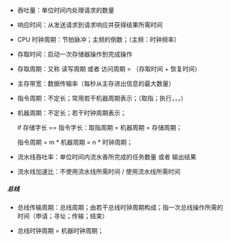 

- 吞吐量：单位时间内处理请求的数量
- 响应时间：从发送请求到请求响应并获得结果所需时间
- CPU 时钟周期：节拍脉冲；主频的倒数；（主频：时钟频率）



- 存取时间：启动一次存储器操作到完成操作
- 存取周期：又称 读写周期 或者 访问周期 = （存取时间 + 恢复时间）
- 主存带宽：数据传输率（每秒从主存进出信息的最大数量）



- 指令周期：不定长；常用若干机器周期表示；（取指；执行，，，）

- 机器周期：不定长；若干时钟周期表示；

    if 存储字长 == 指令字长：取指周期 = 机器周期 = 存储周期；

    指令周期 = m * 机器周期 = n * 时钟周期；



- 流水线吞吐率：单位时间内流水香所完成的任务数量 或者 输出结果
- 流水线加速比：不使用流水线所需时间 / 使用流水线所需时间



##### 总线

- 总线传输周期：总线周期；由若干总线时钟周期构成；指一次总线操作所需的时间（申请；寻址；传输；结束）

- 总线时钟周期 = 机器时钟周期；

